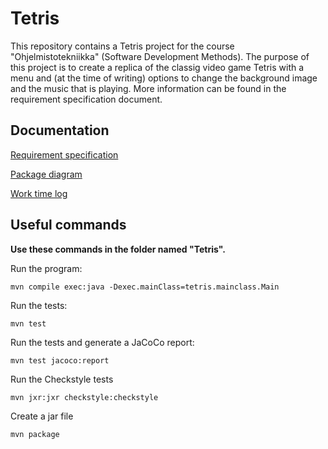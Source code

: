 # Tetris

This repository contains a Tetris project for the course "Ohjelmistotekniikka" (Software Development Methods). The purpose of this project is to create a replica of the classig video game Tetris with a menu and (at the time of writing) options to change the background image and the music that is playing. More information can be found in the requirement specification document.

## Documentation
[Requirement specification](https://github.com/H4m5t3r/ot-harjoitustyo/blob/master/dokumentaatio/m%C3%A4%C3%A4rittelydokumentti.md)

[Package diagram](https://github.com/H4m5t3r/ot-harjoitustyo/blob/master/dokumentaatio/arkkitehtuuri.md)

[Work time log](https://github.com/H4m5t3r/ot-harjoitustyo/blob/master/dokumentaatio/Tuntikirjanpito.md)

## Useful commands
**Use these commands in the folder named "Tetris".**

Run the program:
```
mvn compile exec:java -Dexec.mainClass=tetris.mainclass.Main
```

Run the tests:

```
mvn test
```

Run the tests and generate a JaCoCo report:

```
mvn test jacoco:report
```

Run the Checkstyle tests
```
mvn jxr:jxr checkstyle:checkstyle
```

Create a jar file
```
mvn package
```